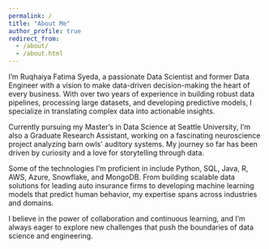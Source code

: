 ```yaml
---
permalink: /
title: "About Me"
author_profile: true
redirect_from: 
  - /about/
  - /about.html
---
```

I’m Ruqhaiya Fatima Syeda, a passionate Data Scientist and former Data Engineer with a vision to make data-driven decision-making the heart of every business. With over two years of experience in building robust data pipelines, processing large datasets, and developing predictive models, I specialize in translating complex data into actionable insights.

Currently pursuing my Master’s in Data Science at Seattle University, I’m also a Graduate Research Assistant, working on a fascinating neuroscience project analyzing barn owls' auditory systems. My journey so far has been driven by curiosity and a love for storytelling through data.

Some of the technologies I’m proficient in include Python, SQL, Java, R, AWS, Azure, Snowflake, and MongoDB. From building scalable data solutions for leading auto insurance firms to developing machine learning models that predict human behavior, my expertise spans across industries and domains.

I believe in the power of collaboration and continuous learning, and I’m always eager to explore new challenges that push the boundaries of data science and engineering.
